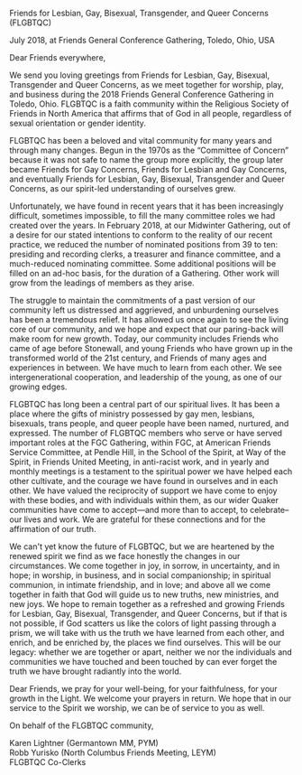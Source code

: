 Friends for Lesbian, Gay, Bisexual, Transgender, and Queer Concerns (FLGBTQC)

July 2018, at Friends General Conference Gathering, Toledo, Ohio, USA

Dear Friends everywhere,

We send you loving greetings from Friends for Lesbian, Gay, Bisexual, Transgender and Queer Concerns, as we meet together for worship, play, and business during the 2018 Friends General Conference Gathering in Toledo, Ohio. FLGBTQC is a faith community within the Religious Society of Friends in North America that affirms that of God in all people, regardless of sexual orientation or gender identity. 

FLGBTQC has been a beloved and vital community for many years and through many changes. Begun in the 1970s as the “Committee of Concern” because it was not safe to name the group more explicitly, the group later became Friends for Gay Concerns, Friends for Lesbian and Gay Concerns, and eventually Friends for Lesbian, Gay, Bisexual, Transgender and Queer Concerns, as our spirit-led understanding of ourselves grew. 

Unfortunately, we have found in recent years that it has been increasingly difficult, sometimes impossible, to fill the many committee roles we had created over the years. In February 2018, at our Midwinter Gathering, out of a desire for our stated intentions to conform to the reality of our recent practice, we reduced the number of nominated positions from 39 to ten: presiding and recording clerks, a treasurer and finance committee, and a much-reduced nominating committee. Some additional positions will be filled on an ad-hoc basis, for the duration of a Gathering. Other work will grow from the leadings of members as they arise.

The struggle to maintain the commitments of a past version of our community left us distressed and aggrieved, and unburdening ourselves has been a tremendous relief. It has allowed us once again to see the living core of our community, and we hope and expect that our paring-back will make room for new growth. Today, our community includes Friends who came of age before Stonewall, and young Friends who have grown up in the transformed world of the 21st century, and Friends of many ages and experiences in between. We have much to learn from each other. We see intergenerational cooperation, and leadership of the young, as one of our growing edges.

FLGBTQC has long been a central part of our spiritual lives. It has been a place where the gifts of ministry possessed by gay men, lesbians, bisexuals, trans people, and queer people have been named, nurtured, and expressed. The number of FLGBTQC members who serve or have served important roles at the FGC Gathering, within FGC, at American Friends Service Committee, at Pendle Hill, in the School of the Spirit, at Way of the Spirit, in Friends United Meeting, in anti-racist work, and in yearly and monthly meetings is a testament to the spiritual power we have helped each other cultivate, and the courage we have found in ourselves and in each other. We have valued the reciprocity of support we have come to enjoy with these bodies, and with individuals within them, as our wider Quaker communities have come to accept—and more than to accept, to celebrate–our lives and work. We are grateful for these connections and for the affirmation of our truth.

We can't yet know the future of FLGBTQC, but we are heartened by the renewed spirit we find as we face honestly the changes in our circumstances. We come together in joy, in sorrow, in uncertainty, and in hope; in worship, in business, and in social companionship; in spiritual communion, in intimate friendship, and in love; and above all we come together in faith that God will guide us to new truths, new ministries, and new joys. We hope to remain together as a refreshed and growing Friends for Lesbian, Gay, Bisexual, Transgender, and Queer Concerns, but if that is not possible, if God scatters us like the colors of light passing through a prism, we will take with us the truth we have learned from each other, and enrich, and be enriched by, the places we find ourselves. This will be our legacy: whether we are together or apart, neither we nor the individuals and communities we have touched and been touched by can ever forget the truth we have brought radiantly into the world.

Dear Friends, we pray for your well-being, for your faithfulness, for your growth in the Light. We welcome your prayers in return. We hope that in our service to the Spirit we worship, we can be of service to you as well.

On behalf of the FLGBTQC community,

Karen Lightner (Germantown MM, PYM)  
Robb Yurisko (North Columbus Friends Meeting, LEYM)  
FLGBTQC Co-Clerks
